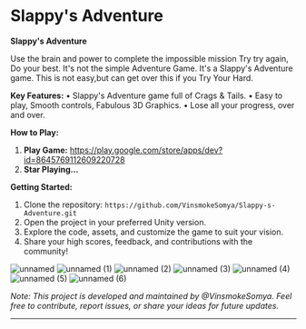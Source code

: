 # Slappy's Adventure

**Slappy's Adventure**

Use the brain and power to complete the impossible mission
Try try again, Do your best.
It's not the simple Adventure Game. It's a Slappy's Adventure game. This is not easy,but can get over this if you Try Your Hard.

**Key Features:**
• Slappy's Adventure game full of Crags & Tails.
• Easy to play, Smooth controls, Fabulous 3D Graphics.
• Lose all your progress, over and over.

**How to Play:**
1. **Play Game:** https://play.google.com/store/apps/dev?id=8645769112609220728
2. **Star Playing...**

**Getting Started:**
1. Clone the repository: `https://github.com/VinsmokeSomya/Slappy-s-Adventure.git`
2. Open the project in your preferred Unity version.
3. Explore the code, assets, and customize the game to suit your vision.
4. Share your high scores, feedback, and contributions with the community!


![unnamed](https://github.com/VinsmokeSomya/Slappy-s-Adventure/assets/117063787/19d60c10-d552-412c-8ddc-b07e189567fb)
![unnamed (1)](https://github.com/VinsmokeSomya/Slappy-s-Adventure/assets/117063787/68b4821c-46b8-49db-968e-d081652054db)
![unnamed (2)](https://github.com/VinsmokeSomya/Slappy-s-Adventure/assets/117063787/623f866b-e069-4f57-b4d1-8db279831161)
![unnamed (3)](https://github.com/VinsmokeSomya/Slappy-s-Adventure/assets/117063787/d7445959-ccb6-4110-82cb-a1d5abe171e0)
![unnamed (4)](https://github.com/VinsmokeSomya/Slappy-s-Adventure/assets/117063787/424af3f5-9beb-43e1-a9f8-07aaf5d829ce)
![unnamed (5)](https://github.com/VinsmokeSomya/Slappy-s-Adventure/assets/117063787/0d68e37e-f998-4767-9093-c7c1b81185a1)
![unnamed (6)](https://github.com/VinsmokeSomya/Slappy-s-Adventure/assets/117063787/2d607d8c-ea99-4ee4-879e-1da940119bc5)


*Note: This project is developed and maintained by @VinsmokeSomya. Feel free to contribute, report issues, or share your ideas for future updates.*

---
